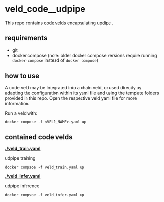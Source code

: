 # veld_code__udpipe

This repo contains [code velds](https://zenodo.org/records/13322913) encapsulating
[updipe](https://lindat.mff.cuni.cz/services/udpipe/) .

## requirements

- git
- docker compose (note: older docker compose versions require running `docker-compose` instead of 
  `docker compose`)

## how to use

A code veld may be integrated into a chain veld, or used directly by adapting the configuration 
within its yaml file and using the template folders provided in this repo. Open the respective veld 
yaml file for more information.

Run a veld with:
```
docker compose -f <VELD_NAME>.yaml up
```

## contained code velds

**[./veld_train.yaml](./veld_train.yaml)** 

udpipe training

```
docker compsoe -f veld_train.yaml up
```

**[./veld_infer.yaml](./veld_infer.yaml)** 

udpipe inference

```
docker compsoe -f veld_infer.yaml up
```

